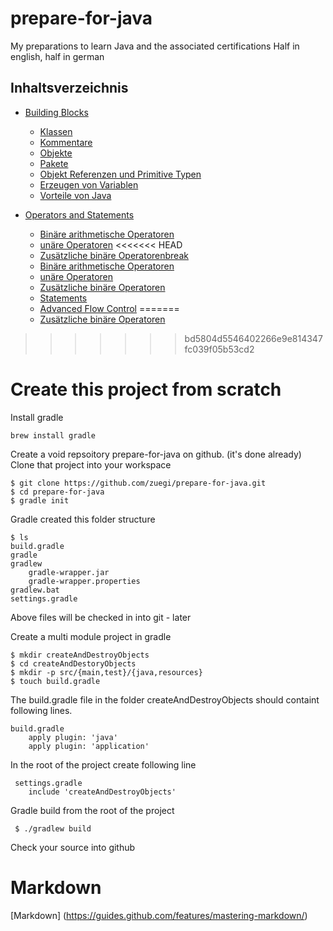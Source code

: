 # prepare-for-java
My preparations to learn Java and the associated certifications
Half in english, half in german

## Inhaltsverzeichnis
* [Building Blocks](buildingBlocks/BuildingBlocks.md)
  * [Klassen](buildingBlocks/Klassen.md)
  * [Kommentare](buildingBlocks/Kommentar.md)
  * [Objekte](buildingBlocks/Objekte.md)
  * [Pakete](buildingBlocks/Pakete.md)
  * [Objekt Referenzen und Primitive Typen](buildingBlocks/ObjektRefUndPrimitive.md)
  * [Erzeugen von Variablen](buildingBlocks/VariablenErzeugen.md)
  * [Vorteile von Java](buildingBlocks/VorteileVonJava.md)

* [Operators and Statements](operators/OperatorsAndStatements.md)
  * [Binäre arithmetische Operatoren](operators/BinaryArithemticOperators.md)
  * [unäre Operatoren](operators/UnaryOperators.md)
<<<<<<< HEAD
  * [Zusätzliche binäre Operatorenbreak](operators/AdditionalBinaryOperators.md)
  * [Binäre arithmetische Operatoren](operators/BinaryArithemticOperators.md)
  * [unäre Operatoren](operators/UnaryOperators.md)
  * [Zusätzliche binäre Operatoren](operators/AdditionalBinaryOperators.md)
  * [Statements](operators/JavaStatements.md)
  * [Advanced Flow Control](operators/AdvancedFlowControl.md) 
=======
  * [Zusätzliche binäre Operatoren](operators/AdditionalBinaryOperators.md)
>>>>>>> bd5804d5546402266e9e814347fc039f05b53cd2


Create this project from scratch
==========================================
Install gradle

    brew install gradle
     
Create a void repsoitory prepare-for-java on github. (it's done already)
Clone that project into your workspace 

    $ git clone https://github.com/zuegi/prepare-for-java.git
    $ cd prepare-for-java
    $ gradle init
    
Gradle created this folder structure

    $ ls
    build.gradle
    gradle
    gradlew
        gradle-wrapper.jar
        gradle-wrapper.properties
    gradlew.bat
    settings.gradle
    
Above files will be checked in into git - later

Create a multi module project in gradle

    $ mkdir createAndDestroyObjects
    $ cd createAndDestoryObjects
    $ mkdir -p src/{main,test}/{java,resources}
    $ touch build.gradle
    
The build.gradle file in the folder createAndDestroyObjects should containt following lines.

    build.gradle
        apply plugin: 'java'
        apply plugin: 'application'
     
 
 In the root of the project create following line
 
     settings.gradle
        include 'createAndDestroyObjects'


Gradle build from the root of the project

     $ ./gradlew build
     
 
 Check your source into github
 
 
 # Markdown
[Markdown] (https://guides.github.com/features/mastering-markdown/)